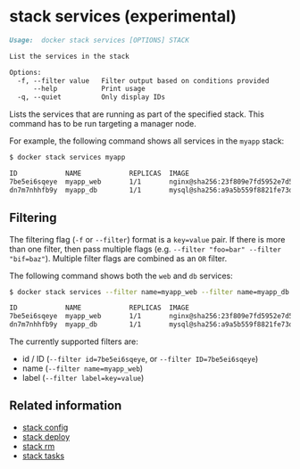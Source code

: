 <!--[metadata]>
+++
title = "stack services"
description = "The stack services command description and usage"
keywords = ["stack, services"]
advisory = "experimental"
[menu.main]
parent = "smn_cli"
+++
<![end-metadata]-->

# stack services (experimental)

```markdown
Usage:	docker stack services [OPTIONS] STACK

List the services in the stack

Options:
  -f, --filter value   Filter output based on conditions provided
      --help           Print usage
  -q, --quiet          Only display IDs
```

Lists the services that are running as part of the specified stack. This
command has to be run targeting a manager node.

For example, the following command shows all services in the `myapp` stack:

```bash
$ docker stack services myapp

ID            NAME            REPLICAS  IMAGE                                                                          COMMAND
7be5ei6sqeye  myapp_web       1/1       nginx@sha256:23f809e7fd5952e7d5be065b4d3643fbbceccd349d537b62a123ef2201bc886f
dn7m7nhhfb9y  myapp_db        1/1       mysql@sha256:a9a5b559f8821fe73d58c3606c812d1c044868d42c63817fa5125fd9d8b7b539
```

## Filtering

The filtering flag (`-f` or `--filter`) format is a `key=value` pair. If there
is more than one filter, then pass multiple flags (e.g. `--filter "foo=bar" --filter "bif=baz"`).
Multiple filter flags are combined as an `OR` filter. 

The following command shows both the `web` and `db` services:

```bash
$ docker stack services --filter name=myapp_web --filter name=myapp_db myapp

ID            NAME            REPLICAS  IMAGE                                                                          COMMAND
7be5ei6sqeye  myapp_web       1/1       nginx@sha256:23f809e7fd5952e7d5be065b4d3643fbbceccd349d537b62a123ef2201bc886f
dn7m7nhhfb9y  myapp_db        1/1       mysql@sha256:a9a5b559f8821fe73d58c3606c812d1c044868d42c63817fa5125fd9d8b7b539
```

The currently supported filters are:

* id / ID (`--filter id=7be5ei6sqeye`, or `--filter ID=7be5ei6sqeye`)
* name (`--filter name=myapp_web`)
* label (`--filter label=key=value`)

## Related information

* [stack config](stack_config.md)
* [stack deploy](stack_deploy.md)
* [stack rm](stack_rm.md)
* [stack tasks](stack_tasks.md)
